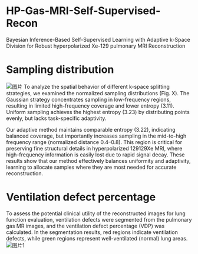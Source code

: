 # HP-Gas-MRI-Self-Supervised-Recon
Bayesian Inference-Based Self-Supervised Learning with Adaptive k-Space Division for Robust hyperpolarized Xe-129 pulmonary MRI Reconstruction

# Sampling distribution
![图片](https://github.com/user-attachments/assets/b67ba293-ddb2-4302-b4e8-0b61b3d736bc)
To analyze the spatial behavior of different k-space splitting strategies, we examined the normalized sampling distributions (Fig. X). The Gaussian strategy concentrates sampling in low-frequency regions, resulting in limited high-frequency coverage and lower entropy (3.11). Uniform sampling achieves the highest entropy (3.23) by distributing points evenly, but lacks task-specific adaptivity.

Our adaptive method maintains comparable entropy (3.22), indicating balanced coverage, but importantly increases sampling in the mid-to-high frequency range (normalized distance 0.4–0.8). This region is critical for preserving fine structural details in hyperpolarized 129129Xe MRI, where high-frequency information is easily lost due to rapid signal decay. These results show that our method effectively balances uniformity and adaptivity, learning to allocate samples where they are most needed for accurate reconstruction.

# Ventilation defect percentage
To assess the potential clinical utility of the reconstructed images for lung function evaluation, ventilation defects were segmented from the pulmonary gas MR images, and the ventilation defect percentage (VDP) was calculated. In the segmentation results, red regions indicate ventilation defects, while green regions represent well-ventilated (normal) lung areas.
![图片1](https://github.com/user-attachments/assets/fe6b274e-90f0-461f-b431-7b23a1c16994)



